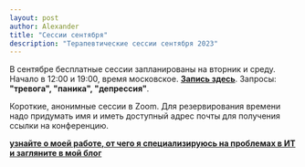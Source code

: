 ```yaml
---
layout: post
author: Alexander
title: "Сессии сентября" 
description: "Терапевтические сессии сентября 2023"
---
```

В сентябре бесплатные сессии запланированы на вторник и среду. Начало в 12:00 и 19:00, время московское.  **[Запись здесь](https://bit.ly/3pIBSry)**. Запросы: **"тревога", "паника", "депрессия"**.

Короткие, анонимные сессии в Zoom. Для резервирования времени надо придумать имя и иметь доступный адрес почты для получения ссылки на конференцию.

**[узнайте о моей работе, от чего я специализируюсь на проблемах в ИТ и загляните в мой блог](https://bit.ly/m/ivlev)**


